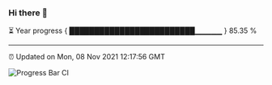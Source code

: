 ### Hi there 👋

⏳ Year progress { █████████████████████████▁▁▁▁▁ } 85.35 %

---

⏰ Updated on Mon, 08 Nov 2021 12:17:56 GMT

![Progress Bar CI](https://github.com/liununu/liununu/workflows/Progress%20Bar%20CI/badge.svg)
